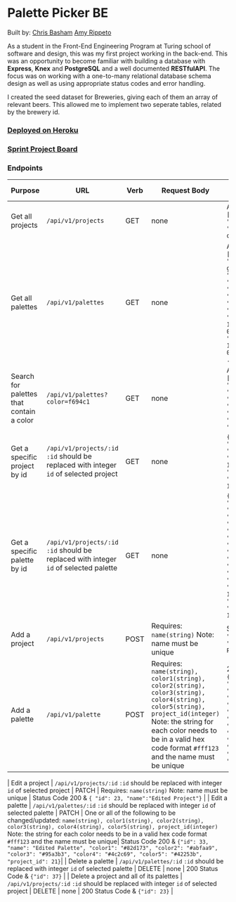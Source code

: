 # Palette Picker BE

Built by:
[Chris Basham](https://github.com/chrisdbasham317)
[Amy Rippeto](https://github.com/aripp2) 

As a student in the Front-End Engineering Program at Turing school of software and design, this was my first project working in the back-end. This was an opportunity to become familiar with building a database with **Express**, **Knex** and **PostgreSQL** and a well documented **RESTfulAPI**. The focus was on working with a one-to-many relational database schema design as well as using appropriate status codes and error handling.

I created the seed dataset for Breweries, giving each of them an array of relevant beers. This allowed me to implement two seperate tables, related by the brewery id.

### [Deployed on Heroku](https://byob-brews.herokuapp.com/)

### [Sprint Project Board](https://github.com/aripp2/BYOB/projects/1)

### Endpoints

| Purpose | URL | Verb | Request Body | Sample Success Response |
|----|----|----|----|----|
| Get all projects | `/api/v1/projects` | GET | none | Array of projects: `[{"id": 1, "name": "Colors", "palettes": [Array of Palettes]}]`|
| Get all palettes | `/api/v1/palettes` | GET | none | Array of palettes: `[{"id":1, "name":"Purples and greens", "color1":"#82d173", "color2":"#abfaa9", "color3":"#95a3b3", "color4":"#4c2c69", "color5":"#42253b", "project_id":1, "created_at":"2019-12-04T01:38:26.059Z", "updated_at":"2019-12-04T01:38:26.059Z"}, ...]` |
| Search for palettes that contain a color | `/api/v1/palettes?color=f694c1` | GET | none | Array of palettes: `[{"id":2, "name":"Pastels", "color1":"#d3f8e2", "color2":"#e4c1f9", "color3":"#f694c1", "color4":"#ede7b1", "color5":"#a9def9", "project_id":1}]` |
| Get a specific project by id | `/api/v1/projects/:id` `:id` should be replaced with integer `id` of selected project | GET | none | `{ "id": 21, "name": "Colors", "created_at": "2019-12-10T19:42:34.142Z", "updated_at": "2019-12-10T19:42:34.142Z"}` |
| Get a specific palette by id | `/api/v1/projects/:id` `:id` should be replaced with integer `id` of selected palette | GET | none | `{"id": 36, "name": "Greens", "color1": "#5c6f68", "color2": "#8aa39b", "color3": "#95d9c3", "color4": "#a4f9c8", "color5": "#a7fff6", "project_id": 22, "created_at": "2019-12-10T19:42:34.260Z", "updated_at": "2019-12-10T19:42:34.260Z"}` |
| Add a project | `/api/v1/projects` | POST | Requires: `name(string)` Note: name must be unique | Status Code 201 & `{ "id": 23, "name":"New Project"}` |
| Add a palette | `/api/v1/palette` | POST | Requires: `name(string), color1(string), color2(string), color3(string), color4(string), color5(string), project_id(integer)` Note: the string for each color needs to be in a valid hex code format `#fff123` and the name must be unique | 201 Status Code & `{"id": 37, "name": "New Palette", "color1": "#ffffff", "color2": "#000000", "color3": "#31487a", "color4": "#317a36", "color5": "#7a3170", "project_id": 22}` |

| Edit a project | `/api/v1/projects/:id` `:id` should be replaced with integer `id` of selected project | PATCH | Requires: `name(string)` Note: name must be unique | Status Code 200 & `{ "id": 23, "name":"Edited Project"}` |
| Edit a palette | `/api/v1/palettes/:id` `:id` should be replaced with integer `id` of selected palette | PATCH | One or all of the following to be changed/updated: `name(string), color1(string), color2(string), color3(string), color4(string), color5(string), project_id(integer)` Note: the string for each color needs to be in a valid hex code format `#fff123` and the name must be unique| Status Code 200 & `{"id": 33, "name": "Edited Palette", "color1": "#82d173", "color2": "#abfaa9", "color3": "#95a3b3", "color4": "#4c2c69", "color5": "#42253b", "project_id": 21}`|
| Delete a palette | `/api/v1/palettes/:id` `:id` should be replaced with integer `id` of selected palette | DELETE | none | 200 Status Code & `{"id": 37}` |
| Delete a project and all of its palettes | `/api/v1/projects/:id` `:id` should be replaced with integer `id` of selected project | DELETE | none | 200 Status Code & `{"id": 23}` |


